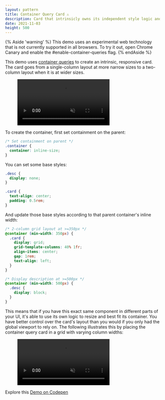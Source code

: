```yaml
---
layout: pattern
title: Container Query Card ⚠️
description: Card that intrinsicly owns its independent style logic and is styled based on its parent's inline width.
date: 2021-11-03
height: 500
---
```


{% Aside 'warning' %}
This demo uses an experimental web technology that is not currently supported in all browsers. To try it out, open Chrome Canary and enable the #enable-container-queries flag.
{% endAside %}

This demo uses [container queries](https://developer.mozilla.org/docs/Web/CSS/CSS_Container_Queries) to create an intrinsic, responsive card. The card goes from a single-column layout at more narrow sizes to a two-column layout when it is at wider sizes.

<figure class='w-figure'>
  <video controls autoplay loop muted playsinline class='w-screenshot'>
    <source src="https://storage.googleapis.com/web-dev-uploads/video/HodOHWjMnbNw56hvNASHWSgZyAf2/LgWuKF0DH9QhoicKgbvA.mp4">
  </video>
</figure>

To create the container, first set containment on the parent:

```css
/* Set containment on parent */
.container {
  container: inline-size;
}
```

You can set some base styles:

```css
.desc {
  display: none;
}

.card {
  text-align: center;
  padding: 0.5rem;
}
```

And update those base styles according to that parent container's inline width:

```css
/* 2-column grid layout at >=350px */
@container (min-width: 350px) {
  .card {
    display: grid;
    grid-template-columns: 40% 1fr;
    align-items: center;
    gap: 1rem;
    text-align: left;
  }
}

/* Display description at >=500px */
@container (min-width: 500px) {
  .desc {
    display: block;
  }
}
```

This means that if you have this exact same component in different parts of your UI, it's able to use its own logic to resize and best fit its container. You have better control over the card's layout than you would if you only had the global viewport to rely on. The following illustrates this by placing the container query card in a grid with varying column widths:

<figure class='w-figure'>
  <video controls autoplay loop muted playsinline class='w-screenshot'>
    <source src="https://storage.googleapis.com/web-dev-uploads/video/HodOHWjMnbNw56hvNASHWSgZyAf2/YkkfwOM5iKqsKo6gn8oF.mp4">
  </video>
</figure>

Explore this [Demo on Codepen](https://codepen.io/una/pen/xxLPwBX)